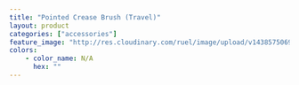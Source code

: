 ```yaml
---
title: "Pointed Crease Brush (Travel)"
layout: product
categories: ["accessories"]
feature_image: "http://res.cloudinary.com/ruel/image/upload/v1438575069/fs/pointedCreaseBrush_travel.jpg"
colors:
    - color_name: N/A
      hex: ""
---
```

